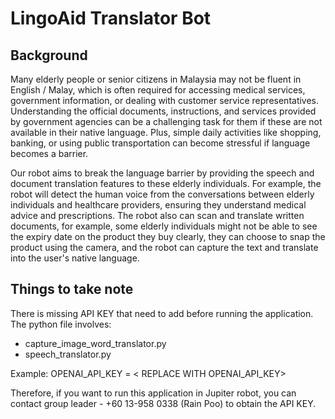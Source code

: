 

# LingoAid Translator Bot

## Background
Many elderly people or senior citizens in Malaysia may not be fluent in English / Malay, which is often required for accessing medical services, government information, or dealing with customer service representatives. Understanding the official documents, instructions, and services provided by government agencies can be a challenging task for them if these are not available in their native language. Plus, simple daily activities like shopping, banking, or using public transportation can become stressful if language becomes a barrier.

Our robot aims to break the language barrier by providing the speech and document translation features to these elderly individuals. For example, the robot will detect the human voice from the conversations between elderly individuals and healthcare providers, ensuring they understand medical advice and prescriptions. The robot also can scan and translate written documents, for example, some elderly individuals might not be able to see the expiry date on the product they buy clearly, they can choose to snap the product using the camera, and the robot can capture the text and translate into the user's native language.

## Things to take note
There is missing API KEY that need to add before running the application. The python file involves: 
 - capture_image_word_translator.py 
 - speech_translator.py

Example:
OPENAI_API_KEY = < REPLACE WITH OPENAI_API_KEY>

Therefore, if you want to run this application in Jupiter robot, you can contact group leader - +60 13-958 0338 (Rain Poo) to obtain the API KEY.

